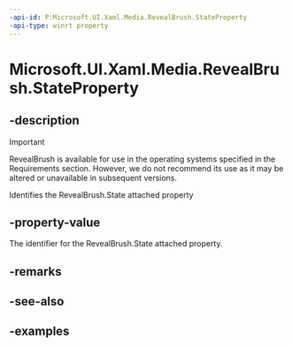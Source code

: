 ```yaml
---
-api-id: P:Microsoft.UI.Xaml.Media.RevealBrush.StateProperty
-api-type: winrt property
---
```

<!-- Property syntax.
public DependencyProperty StateProperty { get; }
-->

# Microsoft.UI.Xaml.Media.RevealBrush.StateProperty


## -description

> [!Important]
> RevealBrush is available for use in the operating systems specified in the Requirements section. However, we do not recommend its use as it may be altered or unavailable in subsequent versions.

Identifies the RevealBrush.State attached property


## -property-value

The identifier for the RevealBrush.State attached property.


## -remarks


## -see-also


## -examples


